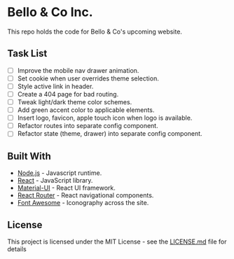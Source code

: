 # Bello & Co Inc.

This repo holds the code for Bello & Co's upcoming website.

## Task List

- [ ] Improve the mobile nav drawer animation.
- [ ] Set cookie when user overrides theme selection.
- [ ] Style active link in header.
- [ ] Create a 404 page for bad routing.
- [ ] Tweak light/dark theme color schemes.
- [ ] Add green accent color to applicable elements.
- [ ] Insert logo, favicon, apple touch icon when logo is available.
- [ ] Refactor routes into separate config component.
- [ ] Refactor state (theme, drawer) into separate config component.

## Built With

- [Node.js](https://nodejs.org/en/) - Javascript runtime.
- [React](https://reactjs.org/) - JavaScript library.
- [Material-UI](https://material-ui.com/) - React UI framework.
- [React Router](https://reactrouter.com/) - React navigational components.
- [Font Awesome](https://fontawesome.com/) - Iconography across the site.

## License

This project is licensed under the MIT License - see the [LICENSE.md](LICENSE) file for details
